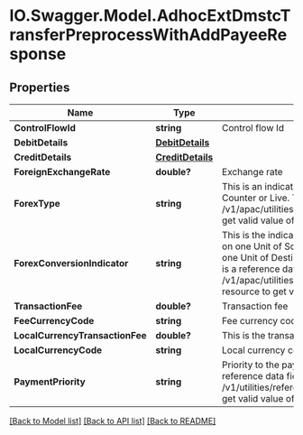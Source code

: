 # IO.Swagger.Model.AdhocExtDmstcTransferPreprocessWithAddPayeeResponse
## Properties

Name | Type | Description | Notes
------------ | ------------- | ------------- | -------------
**ControlFlowId** | **string** | Control flow Id | 
**DebitDetails** | [**DebitDetails**](DebitDetails.md) |  | 
**CreditDetails** | [**CreditDetails**](CreditDetails.md) |  | 
**ForeignExchangeRate** | **double?** | Exchange rate | [optional] 
**ForexType** | **string** | This is an indicator if exchange rate received from host is Counter or Live. This is a reference data field. Please use /v1/apac/utilities/referenceData/{forexType} resource to get valid value of this field with description. | [optional] 
**ForexConversionIndicator** | **string** | This is the indicator if FX rate sent in response is computed on one Unit of Source Currency to Destination currency or one Unit of Destination Currency to Source Currency.This is a reference data field. Please use /v1/apac/utilities/referenceData/{forexConversionIndicator} resource to get valid value of this field with description. | [optional] 
**TransactionFee** | **double?** | Transaction fee | [optional] 
**FeeCurrencyCode** | **string** | Fee currency code in  ISO 4217 format. | [optional] 
**LocalCurrencyTransactionFee** | **double?** | This is the transactionFee in local currency | [optional] 
**LocalCurrencyCode** | **string** | Local currency code in ISO 4217 Format. | [optional] 
**PaymentPriority** | **string** | Priority to the payment used to identify urgency. This is a reference data field. Please use /v1/utilities/referenceData/{paymentPriority} resource to get valid value of this field with description. | [optional] 

[[Back to Model list]](../README.md#documentation-for-models) [[Back to API list]](../README.md#documentation-for-api-endpoints) [[Back to README]](../README.md)

